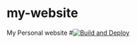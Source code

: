 # my-website
My Personal website
#[![Build and Deploy](https://github.com/vishnupasuleti/my-website/actions/workflows/build-and-deploy.yml/badge.svg)](https://github.com/vishnupasuleti/my-website/actions/workflows/build-and-deploy.yml)
